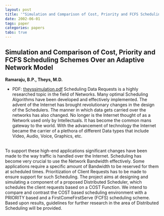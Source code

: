 ```yaml
---
layout: post
title: '"Simulation and Comparison of Cost, Priority and FCFS Scheduling Schemes Over an Adaptive Network Model"'
date: 2002-06-01
tags: paper
categories: papers
tabs: true
---
```


## Simulation and Comparison of Cost, Priority and FCFS Scheduling Schemes Over an Adaptive Network Model
**Ramaraju, B.P., Theys, M.D.**
- PDF: [theyssimulation.pdf](/documents/theyssimulation.pdf)
Scheduling Data Requests is a highly researched topic in the field of Networks. Many optimal Scheduling Algorithms have been developed and effectively implemented. The advent of the Internet has brought revolutionary changes in the design of the Schedulers. The manner in which data gets carried over the networks has also changed. No longer is the Internet thought of as a Network used only by Intellectuals. It has become the common mans gateway to the world. With the advancement of technology the Internet became the carrier of a plethora of different Data types that include Video, Audio, Voice, Graphics, etc.<br><br>

To support these high-end applications significant changes have been made to the way traffic is handled over the Internet. Scheduling has become very crucial to use the Network Bandwidth effectively. Some applications require a specific amount of Bandwidth to be reserved for them at scheduled times. Prioritization of Client Requests has to be made to ensure support for such Scheduling. The project aims at designing and simulating a component of a proposed Distributed Scheduler, which schedules the client requests based on a COST Function. We intend to compare and contrast the COST based scheduling environment with a PRIORITY based and a FirstComeFirstServe (FCFS) scheduling scheme. Based upon results, guidelines for further research in the area of Distributed Scheduling will be provided.